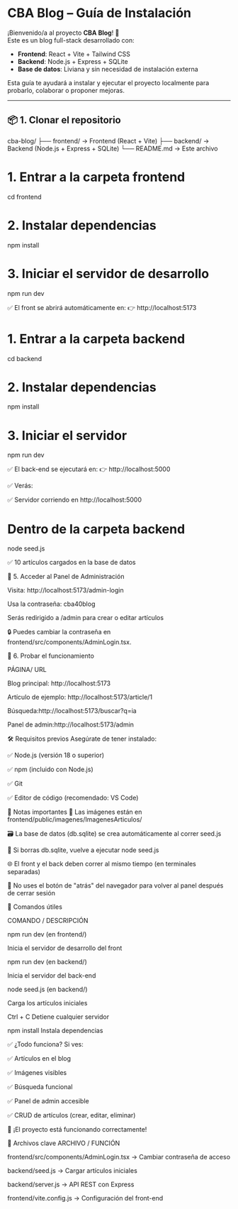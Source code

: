 # CBA Blog – Guía de Instalación

¡Bienvenido/a al proyecto **CBA Blog**! 🎉  
Este es un blog full-stack desarrollado con:
- **Frontend**: React + Vite + Tailwind CSS
- **Backend**: Node.js + Express + SQLite
- **Base de datos**: Liviana y sin necesidad de instalación externa

Esta guía te ayudará a instalar y ejecutar el proyecto localmente para probarlo, colaborar o proponer mejoras.

---

## 📦 1. Clonar el repositorio


cba-blog/
├── frontend/       → Frontend (React + Vite)
├── backend/        → Backend (Node.js + Express + SQLite)
└── README.md       → Este archivo

# 1. Entrar a la carpeta frontend
cd frontend

# 2. Instalar dependencias
npm install

# 3. Iniciar el servidor de desarrollo
npm run dev

✅ El front se abrirá automáticamente en:
👉 http://localhost:5173

# 1. Entrar a la carpeta backend
cd backend

# 2. Instalar dependencias
npm install

# 3. Iniciar el servidor
npm run dev

✅ El back-end se ejecutará en: 👉 http://localhost:5000

✅ Verás: 

✅ Servidor corriendo en http://localhost:5000


# Dentro de la carpeta backend
node seed.js

✅ 10 artículos cargados en la base de datos

🔐 5. Acceder al Panel de Administración

Visita: http://localhost:5173/admin-login

Usa la contraseña: cba40blog

Serás redirigido a /admin para crear o editar artículos

🔒 Puedes cambiar la contraseña en frontend/src/components/AdminLogin.tsx. 

🧪 6. Probar el funcionamiento

PÁGINA/ URL

Blog principal: http://localhost:5173

Artículo de ejemplo: http://localhost:5173/article/1

Búsqueda:http://localhost:5173/buscar?q=ia

Panel de admin:http://localhost:5173/admin

🛠 Requisitos previos
Asegúrate de tener instalado:

✅ Node.js (versión 18 o superior)

✅ npm (incluido con Node.js)

✅ Git

✅ Editor de código (recomendado: VS Code)

📝 Notas importantes
📁 Las imágenes están en frontend/public/imagenes/ImagenesArticulos/

🗃 La base de datos (db.sqlite) se crea automáticamente al correr seed.js

🔁 Si borras db.sqlite, vuelve a ejecutar node seed.js

🌐 El front y el back deben correr al mismo tiempo (en terminales separadas)

🚫 No uses el botón de "atrás" del navegador para volver al panel después de cerrar sesión

🧩 Comandos útiles

COMANDO / DESCRIPCIÓN

npm run dev (en frontend/)

Inicia el servidor de desarrollo del front

npm run dev (en backend/)

Inicia el servidor del back-end


node seed.js (en backend/)

Carga los artículos iniciales

Ctrl + C Detiene cualquier servidor

npm install Instala dependencias


✅ ¿Todo funciona? Si ves:

✅ Artículos en el blog

✅ Imágenes visibles

✅ Búsqueda funcional

✅ Panel de admin accesible

✅ CRUD de artículos (crear, editar, eliminar)

🎉 ¡El proyecto está funcionando correctamente!

📁 Archivos clave
ARCHIVO / FUNCIÓN

frontend/src/components/AdminLogin.tsx -> 
Cambiar contraseña de acceso

backend/seed.js -> 
Cargar artículos iniciales

backend/server.js -> 
API REST con Express

frontend/vite.config.js -> 
Configuración del front-end


